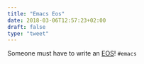 ```yaml
---
title: "Emacs Eos"
date: 2018-03-06T12:57:23+02:00
draft: false
type: "tweet"
---
```

Someone must have to write an [EOS](https://writequit.org/eos/eos.html)! `#emacs`
<!--more-->
